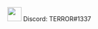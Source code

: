 <img height="32" width="32" src="https://darknesscommunity.club/images/discord.svg" /> Discord: TERROR#1337

